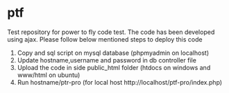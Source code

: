 # ptf
Test repository for power to fly code test. The code has been developed using ajax.
Please follow below mentioned steps to deploy this code 
 1. Copy and sql script on mysql database (phpmyadmin on localhost)
 2. Update hostname,username and password in db controller file
 3. Upload the code in side public_html folder (htdocs on windows and www/html on ubuntu)
 4. Run hostname/ptr-pro (for local host http://localhost/ptf-pro/index.php)
